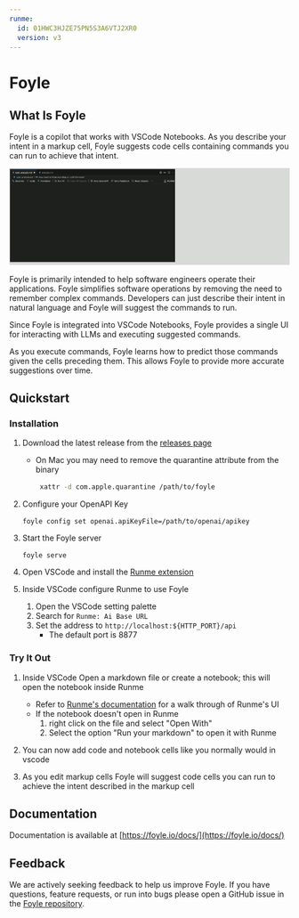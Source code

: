 ```yaml
---
runme:
  id: 01HWC3HJZE75PN5S3A6VTJ2XR0
  version: v3
---
```


# Foyle

## What Is Foyle

Foyle is a copilot that works with VSCode Notebooks. As you describe your intent in a markup
cell, Foyle suggests code cells containing commands you can run to achieve that intent.

![Foyle Ghost Cells](docs/static/images/foyle_ghost_cells.gif)

Foyle is primarily intended to help software engineers operate their applications. Foyle simplifies
software operations by removing the need to remember complex commands. Developers can just
describe their intent in natural language and Foyle will suggest the commands to run.

Since Foyle is integrated into VSCode Notebooks, Foyle provides a single UI for interacting with LLMs
and executing suggested commands. 

As you execute commands, Foyle learns how to predict those commands given the cells preceding them.
This allows Foyle to provide more accurate suggestions over time.

## Quickstart

### Installation

1. Download the latest release from the [releases page](https://github.com/jlewi/foyle/releases)

   * On Mac you may need to remove the quarantine attribute from the binary
   
     ```bash
      xattr -d com.apple.quarantine /path/to/foyle
     ```

1. Configure your OpenAPI Key
  
   ```
   foyle config set openai.apiKeyFile=/path/to/openai/apikey
   ```

1. Start the Foyle server

   ```
   foyle serve
   ```

1. Open VSCode and install the [Runme extension](https://docs.runme.dev/installation/vscode)


1. Inside VSCode configure Runme to use Foyle

   1. Open the VSCode setting palette
   2. Search for `Runme: Ai Base URL`
   3. Set the address to `http://localhost:${HTTP_PORT}/api`
      * The default port is 8877

### Try It Out

1. Inside VSCode Open a markdown file or create a notebook; this will open the notebook inside Runme

   * Refer to [Runme's documentation](https://docs.runme.dev/installation/installrunme#full-display-of-runmes-action-on-a-markdown-file-in-vs-code) for a walk through
      of Runme's UI
   * If the notebook doesn't open in Runme
      1. right click on the file and select "Open With"
      2. Select the option "Run your markdown" to open it with Runme

1. You can now add code and notebook cells like you normally would in vscode

1. As you edit markup cells Foyle will suggest code cells you can run to achieve the intent described in the markup cell
    
## Documentation

Documentation is available at [https://foyle.io/docs/](https://foyle.io/docs/)

## Feedback

We are actively seeking feedback to help us improve Foyle. If you have questions, feature requests, or run into bugs please open a GitHub issue in the [Foyle repository](https://github.com/jlewi/foyle/issues).